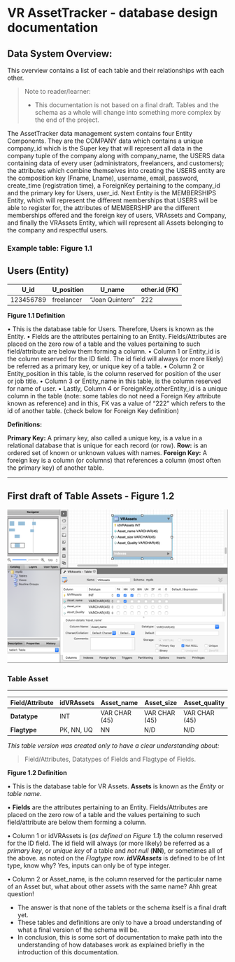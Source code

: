 # VR AssetTracker - database design documentation

## Data System Overview:
  This overview contains a list of each table and their relationships with each other.
  > Note to reader/learner:
  > * This documentation is not based on a final draft. 
  > Tables and the schema as a whole will change into something more complex by the end of the project.

The AssetTracker data management system contains four Entity Components.  They are the COMPANY data which contains a unique company_id which is the Super key that will represent all data in the company tuple of the company along with company_name, the USERS data containing data of every user (administrators, freelancers, and customers); the attributes which combine themselves into creating the USERS entity are the composition key (Fname, Lname), username, email, password, create_time (registration time), a ForeignKey pertaining to the company_id and the primary key for Users, user_id. Next Entity is the MEMBERSHIPS Entity, which will represent the different memberships that USERS will be able to register for, the attributes of MEMBERSHIP are the different memberships offered and the foreign key of users, VRAssets and Company, and finally the VRAssets Entity, which will represent all Assets belonging to the company and respectful users. 


### Example table: Figure 1.1

  Users (Entity) 
  ---
  | U_id | U_position | U_name | other.id (FK) |
  | -------- | -------- | -------- | -------- |
  | 123456789   | freelancer   | “Joan Quintero”  |  222  | 


**Figure 1.1 Definition**

•	This is the database table for Users. Therefore, Users is known as the Entity.
•	Fields are the attributes pertaining to an Entity. Fields/Attributes are placed on the zero row of a table and the values pertaining to such field/attribute are below them forming a column.
•	Column 1 or Entity_id is the column reserved for the ID field. The id field will always (or more likely) be referred as a primary key, or unique key of a table. 
•	Column 2 or Entity_position in this table, is the column reserved for position of the user or job title.
•	Column 3 or Entity_name in this table, is the column reserved for name of user.
•	Lastly, Column 4 or ForeignKey.otherEntity_id is a unique column in the table (note: some tables do not need a Foreign Key attribute known as reference) and in this, FK vas a value of “222” which refers to the id of another table. (check below for Foreign Key definition)

**Definitions:**

**Primary Key:** A primary key, also called a unique key, is a value in a relational database that is unique for each record (or row).
**Row:** is an ordered set of known or unknown values with names.
**Foreign Key:** A foreign key is a column (or columns) that references a column (most often the primary key) of another table. 
 
---
## First draft of Table Assets - Figure 1.2
![Image of Table_Assets](https://github.com/AmadoSuarez/AssetTracker/blob/database_joan/Table_assets.png)

### Table Asset
---
| **Field/Attribute** | idVRAssets | Asset_name | Asset_size | Asset_quality |
| --------             | -------- |   -------- |   -------- |     -------- |
| **Datatype** |           INT | VAR CHAR (45) | VAR CHAR (45) | VAR CHAR (45) |
| **Flagtype** | PK, NN, UQ | NN |        N/D |            N/D |

*This table version was created only to have a clear understanding about:*
  > Field/Attributes,
  > Datatypes of Fields and 
  > Flagtype of Fields.
  
**Figure 1.2 Definition**

•	This is the database table for VR Assets. **Assets** is known as the *Entity* or *table name*.

•	**Fields** are the attributes pertaining to an Entity. Fields/Attributes are placed on the zero row of a table and the values pertaining to such field/attribute are below them forming a column.

•	Column 1 or idVRAssets is (*as defined on Figure 1.1*) the column reserved for the ID field. The id field will always (or more likely) be referred as a *primary key*, or *unique key* of a table and *not null* (**NN**), or sometimes all of the above. as noted on the *Flagtype* row. ***idVRAssets*** is defined to be of Int type, know why? Yes, inputs can only be of type integer.

•	Column 2 or Asset_name, is the column reserved for the particular name of an Asset but, what about other assets with the same name? Ahh great question! 
* The answer is that none of the tablets or the schema itself is a final draft yet.
* These tables and definitions are only to have a broad understanding of what a final version of the schema will be.
* In conclusion, this is some sort of documentation to make path into the understanding of how databases work as explained briefly in the introduction of this documentation.


